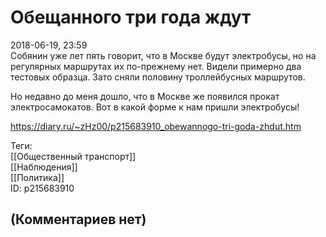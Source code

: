 Обещанного три года ждут
========================

  
2018-06-19, 23:59  
 Собянин уже лет пять говорит, что в Москве будут электробусы, но на регулярных маршрутах их по-прежнему нет. Видели примерно два тестовых образца.  Зато сняли половину троллейбусных маршрутов.    
   
 Но недавно до меня дошло, что в Москве же появился прокат электросамокатов. Вот в какой форме к нам пришли электробусы!   
  
<https://diary.ru/~zHz00/p215683910_obewannogo-tri-goda-zhdut.htm>  
  
Теги:  
[[Общественный транспорт]]  
[[Наблюдения]]  
[[Политика]]  
ID: p215683910  


(Комментариев нет)
------------------